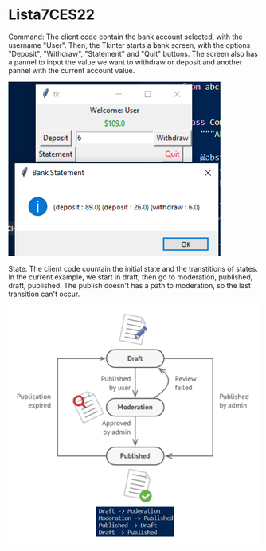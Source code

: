 # Lista7CES22
Command:
The client code contain the bank account selected, with the username "User". Then, the Tkinter starts a bank screen, with the options "Deposit", "Withdraw", "Statement" and "Quit"
buttons. The screen also has a pannel to input the value we want to withdraw or deposit and another pannel with the current account value.

![Screenshot](command.png)

State:
The client code countain the initial state and the transtitions of states. In the current example, we start in draft, then go to moderation, published, draft, published.
The publish doesn't has a path to moderation, so the last transition can't occur.

![Screenshot](state.png)
